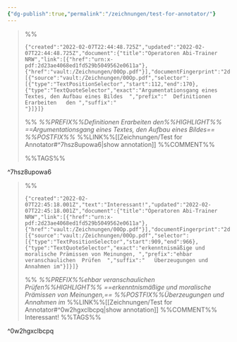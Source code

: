 ```yaml
---
{"dg-publish":true,"permalink":"/zeichnungen/test-for-annotator/"}
---
```




>%%
>```annotation-json
>{"created":"2022-02-07T22:44:48.725Z","updated":"2022-02-07T22:44:48.725Z","document":{"title":"Operatoren Abi-Trainer NRW","link":[{"href":"urn:x-pdf:2d23ae4068ed1fd529b5049562e0611a"},{"href":"vault:/Zeichnungen/00Op.pdf"}],"documentFingerprint":"2d23ae4068ed1fd529b5049562e0611a"},"uri":"vault:/Zeichnungen/00Op.pdf","target":[{"source":"vault:/Zeichnungen/00Op.pdf","selector":[{"type":"TextPositionSelector","start":112,"end":170},{"type":"TextQuoteSelector","exact":"Argumentationsgang eines Textes, den Aufbau eines Bildes  ","prefix":"  Definitionen Erarbeiten   den ","suffix":"                                "}]}]}
>```
>%%
>*%%PREFIX%%Definitionen Erarbeiten   den%%HIGHLIGHT%% ==Argumentationsgang eines Textes, den Aufbau eines Bildes== %%POSTFIX%%*
>%%LINK%%[[Zeichnungen/Test for Annotator#^7hsz8upowa6|show annotation]]
>%%COMMENT%%
>
>%%TAGS%%
>
^7hsz8upowa6


>%%
>```annotation-json
>{"created":"2022-02-07T22:45:18.001Z","text":"Interessant!","updated":"2022-02-07T22:45:18.001Z","document":{"title":"Operatoren Abi-Trainer NRW","link":[{"href":"urn:x-pdf:2d23ae4068ed1fd529b5049562e0611a"},{"href":"vault:/Zeichnungen/00Op.pdf"}],"documentFingerprint":"2d23ae4068ed1fd529b5049562e0611a"},"uri":"vault:/Zeichnungen/00Op.pdf","target":[{"source":"vault:/Zeichnungen/00Op.pdf","selector":[{"type":"TextPositionSelector","start":909,"end":966},{"type":"TextQuoteSelector","exact":"erkenntnismäßige und moralische Prämissen von Meinungen, ","prefix":"ehbar veranschaulichen  Prüfen  ","suffix":"   Überzeugungen und Annahmen im"}]}]}
>```
>%%
>*%%PREFIX%%ehbar veranschaulichen  Prüfen%%HIGHLIGHT%% ==erkenntnismäßige und moralische Prämissen von Meinungen,== %%POSTFIX%%Überzeugungen und Annahmen im*
>%%LINK%%[[Zeichnungen/Test for Annotator#^0w2hgxclbcpq|show annotation]]
>%%COMMENT%%
>Interessant!
>%%TAGS%%
>
^0w2hgxclbcpq
